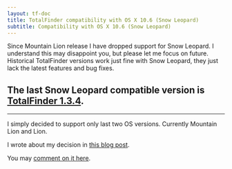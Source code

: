 ```yaml
---
layout: tf-doc
title: TotalFinder compatibility with OS X 10.6 (Snow Leopard)
subtitle: Compatibility with OS X 10.6 (Snow Leopard)
---
```


Since Mountain Lion release I have dropped support for Snow Leopard. I understand this may disappoint you, but please let me focus on future. Historical TotalFinder versions work just fine with Snow Leopard, they just lack the latest features and bug fixes.

## The last Snow Leopard compatible version is [TotalFinder 1.3.4](http://totalfinder.binaryage.com/changes#1.3.4).

---

I simply decided to support only last two OS versions. Currently Mountain Lion and Lion.

I wrote about my decision in [this blog post](http://blog.binaryage.com/totalfinder-runs-with-mountain-lions).

You may [comment on it here](https://getsatisfaction.com/binaryage/topics/snow_leopard_not_supported_1_3_6).
